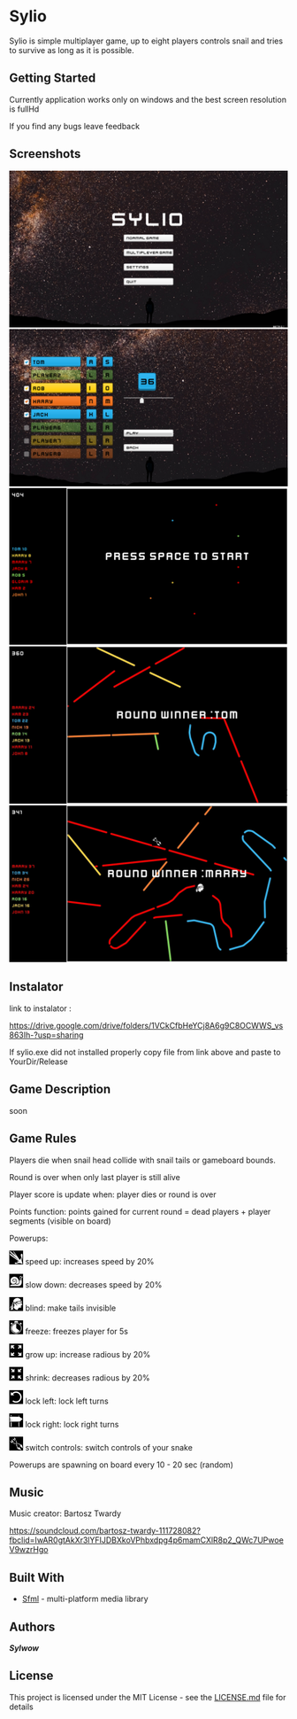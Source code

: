 # Sylio
Sylio is simple multiplayer game, up to eight players controls snail and tries to survive as long as it is possible.
## Getting Started
Currently application works only on windows and the best screen resolution is fullHd

If you find any bugs leave feedback
## Screenshots
![main menu](ScreenShots/mainMenu.png)
![setup game](ScreenShots/setUpGame.png)
![gameplay](ScreenShots/inGame.png)
![gameplay2](ScreenShots/inGame3.jpg)
![gameplay3](ScreenShots/inGame4.jpg)
## Instalator
link to instalator :

https://drive.google.com/drive/folders/1VCkCfbHeYCj8A6g9C8OCWWS_vs863Ih-?usp=sharing

If sylio.exe did not installed properly copy file from link above and paste to YourDir/Release
## Game Description
soon
## Game Rules 
Players die when snail head collide with snail tails or gameboard bounds.

Round is over when only last player is still alive

Player score is update when: player dies or round is over

Points function: points gained for current round = dead players + player segments (visible on board)

Powerups:

<img src="boost_icons/speed_up.png" width="25">  speed up: increases speed by 20%

<img src="boost_icons/slow_down.png" width="25">  slow down: decreases speed by 20%

<img src="boost_icons/blind.png" width="25">  blind: make tails invisible

<img src="boost_icons/freeze.png" width="25">  freeze: freezes player for 5s

<img src="boost_icons/grow_up.png" width="25">  grow up: increase radious by 20%

<img src="boost_icons/shrink.png" width="25">  shrink: decreases radious by 20%

<img src="boost_icons/only_left.png" width="25">  lock left: lock left turns

<img src="boost_icons/only_left2.png" width="25">  lock right: lock right turns

<img src="boost_icons/switch_controls.png" width="25">  switch controls: switch controls of your snake

Powerups are spawning on board every 10 - 20 sec (random)
## Music
Music creator: Bartosz Twardy

https://soundcloud.com/bartosz-twardy-111728082?fbclid=IwAR0gtAkXr3lYFIJDBXkoVPhbxdpg4p6mamCXlR8p2_QWc7UPwoeV9wzrHgo
## Built With
* [Sfml](https://www.sfml-dev.org/) - multi-platform media library
## Authors
***Sylwow***
## License
This project is licensed under the MIT License - see the [LICENSE.md](license.txt) file for details
